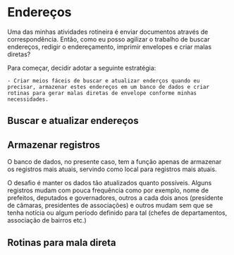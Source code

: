 # Endereços

Uma das minhas atividades rotineira é enviar documentos através de correspondência.
Então, como eu posso agilizar o trabalho de buscar endereços, redigir o endereçamento, imprimir envelopes e criar malas diretas?

Para começar, decidir adotar a seguinte estratégia:

    - Criar meios fáceis de buscar e atualizar enderços quando eu precisar, armazenar estes endereços em um banco de dados e criar rotinas para gerar malas diretas de envelope conforme minhas necessidades.

## Buscar e atualizar endereços

## Armazenar registros

O banco de dados, no presente caso, tem a função apenas de armazenar os registros mais atuais, servindo como local para registros mais atuais.

O desafio é manter os dados tão atualizados quanto possíveis.
Alguns registros mudam com pouca frequência como por exemplo, nome de prefeitos, deputados e governadores, outros a cada dois anos (presidente de câmaras, presidentes de associações) e outros mudam sem que se tenha notícia ou algum período definido para tal (chefes de departamentos, associação de bairros etc.)

## Rotinas para mala direta